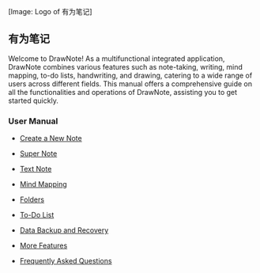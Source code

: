 [Image: Logo of 有为笔记]

**有为笔记**
------
Welcome to DrawNote! As a multifunctional integrated application, DrawNote combines various features such as note-taking, writing, mind mapping, to-do lists, handwriting, and drawing, catering to a wide range of users across different fields. This manual offers a comprehensive guide on all the functionalities and operations of DrawNote, assisting you to get started quickly.

### User Manual

- [Create a New Note](new_note.md)

- [Super Note](super_note/index.md)

- [Text Note](text_note/index.md)

- [Mind Mapping](mind_mapping/index.md)

- [Folders](folder/index.md)

- [To-Do List](to_do/index.md)

- [Data Backup and Recovery](data_backup_and_recovery/index.md)

- [More Features](more/index.md)

- [Frequently Asked Questions](q_a/index.md)